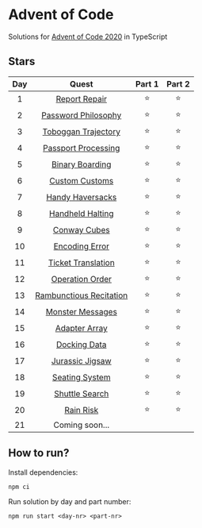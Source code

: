 # Advent of Code
Solutions for [Advent of Code 2020](https://adventofcode.com/2020/) in TypeScript

## Stars
| Day |             Quest             | Part 1 | Part 2 |
| :-: | :---------------------------: | :----: | :----: |
|  1  |       [Report Repair][1]      | :star: | :star: |
|  2  |    [Password Philosophy][2]   | :star: | :star: |
|  3  |    [Toboggan Trajectory][3]   | :star: | :star: |
|  4  |    [Passport Processing][4]   | :star: | :star: |
|  5  |      [Binary Boarding][5]     | :star: | :star: |
|  6  |      [Custom Customs][6]      | :star: | :star: |
|  7  |     [Handy Haversacks][7]     | :star: | :star: |
|  8  |     [Handheld Halting][8]     | :star: | :star: |
|  9  |       [Conway Cubes][9]       | :star: | :star: |
|  10 |      [Encoding Error][10]     | :star: | :star: |
|  11 |    [Ticket Translation][11]   | :star: | :star: |
|  12 |     [Operation Order][12]     | :star: | :star: |
|  13 | [Rambunctious Recitation][13] | :star: | :star: |
|  14 |     [Monster Messages][14]    | :star: | :star: |
|  15 |      [Adapter Array][15]      | :star: | :star: |
|  16 |       [Docking Data][16]      | :star: | :star: |
|  17 |     [Jurassic Jigsaw][17]     | :star: | :star: |
|  18 |      [Seating System][18]     | :star: | :star: |
|  19 |      [Shuttle Search][19]     | :star: | :star: |
|  20 |        [Rain Risk][20]        | :star: | :star: |
|  21 |         Coming soon...        |        |        |


## How to run?
Install dependencies:
```shell
npm ci
```

Run solution by day and part number:
```shell
npm run start <day-nr> <part-nr>
```

[1]: https://adventofcode.com/2020/day/1
[2]: https://adventofcode.com/2020/day/2
[3]: https://adventofcode.com/2020/day/3
[4]: https://adventofcode.com/2020/day/4
[5]: https://adventofcode.com/2020/day/5
[6]: https://adventofcode.com/2020/day/6
[7]: https://adventofcode.com/2020/day/7
[8]: https://adventofcode.com/2020/day/8
[17]: https://adventofcode.com/2020/day/17
[9]: https://adventofcode.com/2020/day/9
[16]: https://adventofcode.com/2020/day/16
[18]: https://adventofcode.com/2020/day/18
[15]: https://adventofcode.com/2020/day/15
[19]: https://adventofcode.com/2020/day/19
[10]: https://adventofcode.com/2020/day/10
[14]: https://adventofcode.com/2020/day/14
[20]: https://adventofcode.com/2020/day/20
[11]: https://adventofcode.com/2020/day/11
[13]: https://adventofcode.com/2020/day/13
[12]: https://adventofcode.com/2020/day/12
